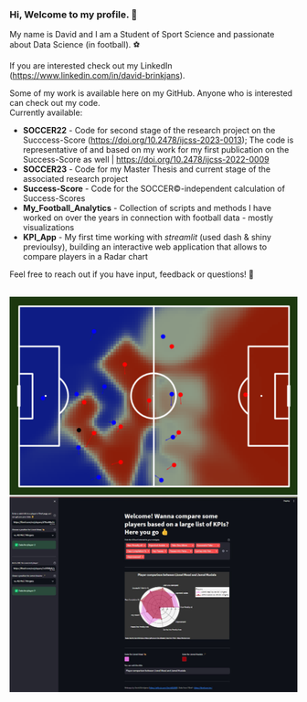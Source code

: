 ### Hi, Welcome to my profile. 👋

My name is David and I am a Student of Sport Science and passionate about Data Science (in football). :soccer: <br>

If you are interested check out my LinkedIn (https://www.linkedin.com/in/david-brinkjans).  <br>

Some of my work is available here on my GitHub. Anyone who is interested can check out my code. <br>
Currently available:

+ **SOCCER22** - Code for second stage of the research project on the Succcess-Score (https://doi.org/10.2478/ijcss-2023-0013); The code is representative of and based on my work for my first publication on the Success-Score as well | https://doi.org/10.2478/ijcss-2022-0009
+ **SOCCER23** - Code for my Master Thesis and current stage of the associated research project 
+ **Success-Score** - Code for the SOCCER©-independent calculation of Success-Scores
+ **My_Football_Analytics** - Collection of scripts and methods I have worked on over the years in connection with football data -  mostly visualizations
+ **KPI_App** - My first time working with *streamlit* (used dash & shiny previoulsy), building an interactive web application that allows to compare players in a Radar chart

Feel free to reach out if you have input, feedback or questions! 👋

<br>

<img src="https://github.com/DavidB1999/My_Football_Analytics/blob/main/Position_data/PitchControl/Pitch_Control_Plot.png" width="600" />
<br>
<img src="https://github.com/DavidB1999/KPI_App/blob/main/WebApp.jpg" width="600" />




<!--or check out my first paper ever:

![alt text](https://github.com/DavidB1999/DavidB1999/blob/main/images/Paper.JPG)
-->


<!--
**DavidB1999/DavidB1999** is a ✨ _special_ ✨ repository because its `README.md` (this file) appears on your GitHub profile.

Here are some ideas to get you started:

- 🔭 I’m currently working on ...
- 🌱 I’m currently learning ...
- 👯 I’m looking to collaborate on ...
- 🤔 I’m looking for help with ...
- 💬 Ask me about ...
- 📫 How to reach me: ...
- 😄 Pronouns: ...
- ⚡ Fun fact: ...
-->

